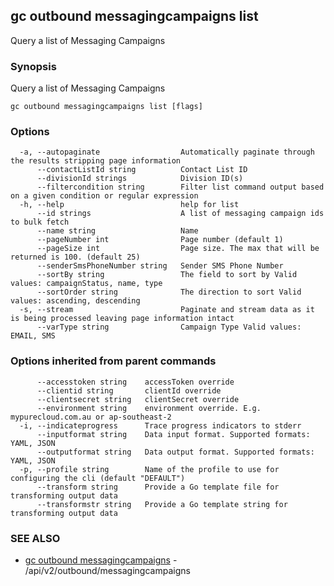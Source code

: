 ## gc outbound messagingcampaigns list

Query a list of Messaging Campaigns

### Synopsis

Query a list of Messaging Campaigns

```
gc outbound messagingcampaigns list [flags]
```

### Options

```
  -a, --autopaginate                  Automatically paginate through the results stripping page information
      --contactListId string          Contact List ID
      --divisionId strings            Division ID(s)
      --filtercondition string        Filter list command output based on a given condition or regular expression
  -h, --help                          help for list
      --id strings                    A list of messaging campaign ids to bulk fetch
      --name string                   Name
      --pageNumber int                Page number (default 1)
      --pageSize int                  Page size. The max that will be returned is 100. (default 25)
      --senderSmsPhoneNumber string   Sender SMS Phone Number
      --sortBy string                 The field to sort by Valid values: campaignStatus, name, type
      --sortOrder string              The direction to sort Valid values: ascending, descending
  -s, --stream                        Paginate and stream data as it is being processed leaving page information intact
      --varType string                Campaign Type Valid values: EMAIL, SMS
```

### Options inherited from parent commands

```
      --accesstoken string    accessToken override
      --clientid string       clientId override
      --clientsecret string   clientSecret override
      --environment string    environment override. E.g. mypurecloud.com.au or ap-southeast-2
  -i, --indicateprogress      Trace progress indicators to stderr
      --inputformat string    Data input format. Supported formats: YAML, JSON
      --outputformat string   Data output format. Supported formats: YAML, JSON
  -p, --profile string        Name of the profile to use for configuring the cli (default "DEFAULT")
      --transform string      Provide a Go template file for transforming output data
      --transformstr string   Provide a Go template string for transforming output data
```

### SEE ALSO

* [gc outbound messagingcampaigns](gc_outbound_messagingcampaigns.html)	 - /api/v2/outbound/messagingcampaigns



